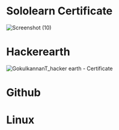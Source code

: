 # Sololearn Certificate
![Screenshot (10)](https://user-images.githubusercontent.com/79297182/154806625-80bdaea1-8e43-42a4-a248-a57b20745a76.png)

# Hackerearth
![GokulkannanT_hacker earth - Certificate](https://user-images.githubusercontent.com/79297182/154806749-b7118552-fa71-42dd-aced-50d2a6cabf37.png)

# Github 

# Linux
